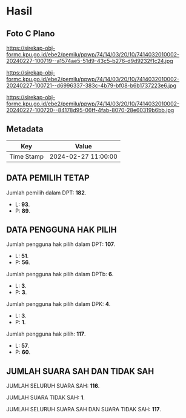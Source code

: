 # Hasil

## Foto C Plano

https://sirekap-obj-formc.kpu.go.id/ebe2/pemilu/ppwp/74/14/03/20/10/7414032010002-20240227-100719--a1574ae5-51d9-43c5-b276-d9d9232f1c24.jpg

https://sirekap-obj-formc.kpu.go.id/ebe2/pemilu/ppwp/74/14/03/20/10/7414032010002-20240227-100721--d6996337-383c-4b79-bf08-b6b1737223e6.jpg

https://sirekap-obj-formc.kpu.go.id/ebe2/pemilu/ppwp/74/14/03/20/10/7414032010002-20240227-100720--84178d95-06ff-4fab-8070-28e60319b6bb.jpg


## Metadata

| Key        | Value               |
| ---------- | ------------------- |
| Time Stamp | 2024-02-27 11:00:00 |


## DATA PEMILIH TETAP

Jumlah pemilih dalam DPT: **182**.
 * L: **93**.
 * P: **89**.

## DATA PENGGUNA HAK PILIH

Jumlah pengguna hak pilih dalam DPT: **107**.
 * L: **51**.
 * P: **56**.

Jumlah pengguna hak pilih dalam DPTb: **6**.
 * L: **3**.
 * P: **3**.

Jumlah pengguna hak pilih dalam DPK: **4**.
 * L: **3**.
 * P: **1**.

Jumlah pengguna hak pilih: **117**.
 * L: **57**.
 * P: **60**.

## JUMLAH SUARA SAH DAN TIDAK SAH

JUMLAH SELURUH SUARA SAH: **116**.

JUMLAH SUARA TIDAK SAH: **1**.

JUMLAH SELURUH SUARA SAH DAN SUARA TIDAK SAH: **117**.


